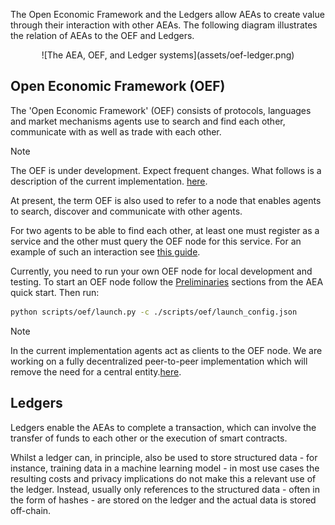 
The Open Economic Framework and the Ledgers allow AEAs to create value through their interaction with other AEAs. The following diagram illustrates the relation of AEAs to the OEF and Ledgers.

<center>![The AEA, OEF, and Ledger systems](assets/oef-ledger.png)</center>

## Open Economic Framework (OEF)

The 'Open Economic Framework' (OEF) consists of protocols, languages and market mechanisms agents use to search and find each other, communicate with as well as trade with each other.

<div class="admonition note">
  <p class="admonition-title">Note</p>
  <p>The OEF is under development. Expect frequent changes. What follows is a description of the current implementation. <a href="https://github.com/fetchai/agents-aea" target="_blank">here</a>.</p>
</div>

At present, the term OEF is also used to refer to a node that enables agents to search, discover and communicate with other agents.

For two agents to be able to find each other, at least one must register as a service and the other must query the OEF node for this service. For an example of such an interaction see <a href="../build-aea-step-by-step">this guide</a>.</p>

Currently, you need to run your own OEF node for local development and testing. To start an OEF node follow the <a href="../quickstart/#preliminaries">Preliminaries</a> sections from the AEA quick start. Then run:

``` bash
python scripts/oef/launch.py -c ./scripts/oef/launch_config.json
```

<div class="admonition note">
  <p class="admonition-title">Note</p>
  <p>In the current implementation agents act as clients to the OEF node. We are working on a fully decentralized peer-to-peer implementation which will remove the need for a central entity.<a href="https://github.com/fetchai/agents-aea" target="_blank">here</a>.</p>
</div>


## Ledgers

Ledgers enable the AEAs to complete a transaction, which can involve the transfer of funds to each other or the execution of smart contracts.

Whilst a ledger can, in principle, also be used to store structured data - for instance, training data in a machine learning model - in most use cases the resulting costs and privacy implications do not make this a relevant use of the ledger. Instead, usually only references to the structured data - often in the form of hashes - are stored on the ledger and the actual data is stored off-chain.
